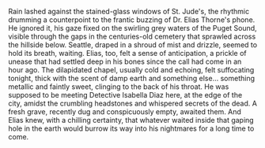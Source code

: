 Rain lashed against the stained-glass windows of St. Jude's, the rhythmic drumming a counterpoint to the frantic buzzing of Dr. Elias Thorne's phone. He ignored it, his gaze fixed on the swirling grey waters of the Puget Sound, visible through the gaps in the centuries-old cemetery that sprawled across the hillside below. Seattle, draped in a shroud of mist and drizzle, seemed to hold its breath, waiting. Elias, too, felt a sense of anticipation, a prickle of unease that had settled deep in his bones since the call had come in an hour ago.  The dilapidated chapel, usually cold and echoing, felt suffocating tonight, thick with the scent of damp earth and something else… something metallic and faintly sweet, clinging to the back of his throat. He was supposed to be meeting Detective Isabella Diaz here, at the edge of the city, amidst the crumbling headstones and whispered secrets of the dead.  A fresh grave, recently dug and conspicuously empty, awaited them. And Elias knew, with a chilling certainty, that whatever waited inside that gaping hole in the earth would burrow its way into his nightmares for a long time to come.
